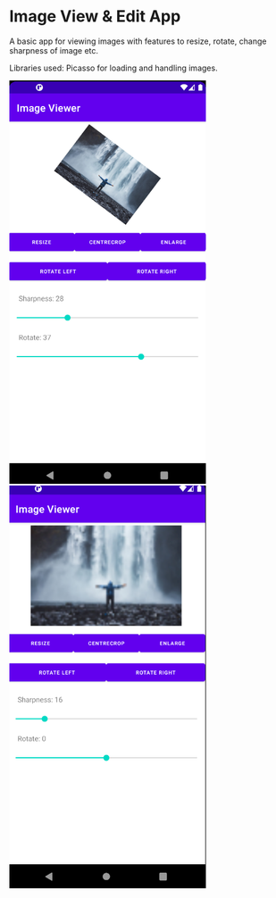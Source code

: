 # Image View & Edit App

A basic app for viewing images with features to resize, rotate, change sharpness of image etc.

Libraries used: Picasso for loading and handling images.

![Sample image](./Sample_pictures/s1.png)  ![Sample image](Sample_pictures/s2.png)